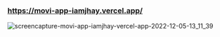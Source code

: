 ### https://movi-app-iamjhay.vercel.app/

![screencapture-movi-app-iamjhay-vercel-app-2022-12-05-13_11_39](https://user-images.githubusercontent.com/88254313/205634541-82ba8124-eb10-4a82-905e-650809d0a08c.png)
